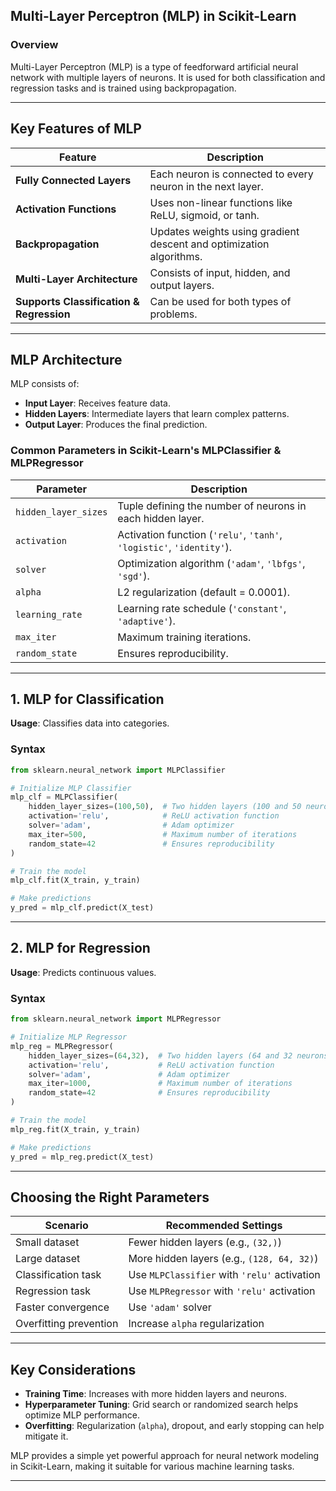 ## **Multi-Layer Perceptron (MLP) in Scikit-Learn**  

### **Overview**  
Multi-Layer Perceptron (MLP) is a type of feedforward artificial neural network with multiple layers of neurons. It is used for both classification and regression tasks and is trained using backpropagation.  

---

## **Key Features of MLP**  

| Feature | Description |
|---------|------------|
| **Fully Connected Layers** | Each neuron is connected to every neuron in the next layer. |
| **Activation Functions** | Uses non-linear functions like ReLU, sigmoid, or tanh. |
| **Backpropagation** | Updates weights using gradient descent and optimization algorithms. |
| **Multi-Layer Architecture** | Consists of input, hidden, and output layers. |
| **Supports Classification & Regression** | Can be used for both types of problems. |

---

## **MLP Architecture**  

MLP consists of:  

- **Input Layer**: Receives feature data.  
- **Hidden Layers**: Intermediate layers that learn complex patterns.  
- **Output Layer**: Produces the final prediction.  

### **Common Parameters in Scikit-Learn's MLPClassifier & MLPRegressor**  

| Parameter | Description |
|-----------|------------|
| `hidden_layer_sizes` | Tuple defining the number of neurons in each hidden layer. |
| `activation` | Activation function (`'relu'`, `'tanh'`, `'logistic'`, `'identity'`). |
| `solver` | Optimization algorithm (`'adam'`, `'lbfgs'`, `'sgd'`). |
| `alpha` | L2 regularization (default = 0.0001). |
| `learning_rate` | Learning rate schedule (`'constant'`, `'adaptive'`). |
| `max_iter` | Maximum training iterations. |
| `random_state` | Ensures reproducibility. |

---

## **1. MLP for Classification**  
**Usage**: Classifies data into categories.  

### **Syntax**  
```python
from sklearn.neural_network import MLPClassifier

# Initialize MLP Classifier
mlp_clf = MLPClassifier(
    hidden_layer_sizes=(100,50),  # Two hidden layers (100 and 50 neurons)
    activation='relu',            # ReLU activation function
    solver='adam',                # Adam optimizer
    max_iter=500,                 # Maximum number of iterations
    random_state=42               # Ensures reproducibility
)

# Train the model
mlp_clf.fit(X_train, y_train)

# Make predictions
y_pred = mlp_clf.predict(X_test)
```

---

## **2. MLP for Regression**  
**Usage**: Predicts continuous values.  

### **Syntax**  
```python
from sklearn.neural_network import MLPRegressor

# Initialize MLP Regressor
mlp_reg = MLPRegressor(
    hidden_layer_sizes=(64,32),  # Two hidden layers (64 and 32 neurons)
    activation='relu',           # ReLU activation function
    solver='adam',               # Adam optimizer
    max_iter=1000,               # Maximum number of iterations
    random_state=42              # Ensures reproducibility
)

# Train the model
mlp_reg.fit(X_train, y_train)

# Make predictions
y_pred = mlp_reg.predict(X_test)
```

---

## **Choosing the Right Parameters**  

| Scenario | Recommended Settings |
|----------|----------------------|
| Small dataset | Fewer hidden layers (e.g., `(32,)`) |
| Large dataset | More hidden layers (e.g., `(128, 64, 32)`) |
| Classification task | Use `MLPClassifier` with `'relu'` activation |
| Regression task | Use `MLPRegressor` with `'relu'` activation |
| Faster convergence | Use `'adam'` solver |
| Overfitting prevention | Increase `alpha` regularization |

---

## **Key Considerations**  

- **Training Time**: Increases with more hidden layers and neurons.  
- **Hyperparameter Tuning**: Grid search or randomized search helps optimize MLP performance.  
- **Overfitting**: Regularization (`alpha`), dropout, and early stopping can help mitigate it.  

MLP provides a simple yet powerful approach for neural network modeling in Scikit-Learn, making it suitable for various machine learning tasks.

---